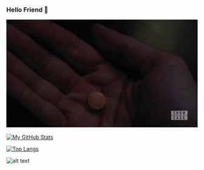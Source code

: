 ### Hello Friend 👋

![Mr. Robot](https://github.com/muse254/giffer/blob/master/giffer.gif "Annihilation is always the answer. We destroy parts of ourselves every day. We Photoshop our warts away. We edit the parts we hate about ourselves, modify the parts we think people hate. We curate our identity, carve it, distill it... Annihilation is all we are.")

[![My GitHub Stats](https://github-readme-stats.vercel.app/api/?username=muse254&count_private=true&theme=chartreuse-dark&showicons=true&hide=issues,contribs)]()

[![Top Langs](https://github-readme-stats.vercel.app/api/top-langs/?username=muse254&layout=compact&theme=chartreuse-dark)](https://github.com/muse254/github-readme-stats) 
  
![alt text](https://visitor-badge.laobi.icu/badge?page_id=muse254)

<!--
**muse254/muse254** is a ✨ _special_ ✨ repository because its `README.md` (this file) appears on your GitHub profile.

Here are some ideas to get you started:

- 🌱 I’m currently learning ... 
-->
